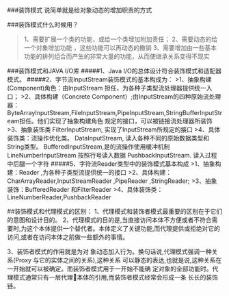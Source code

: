 ###装饰模式
  说简单就是给对象动态的增加职责的方式

###装饰模式什么时候用？
  >1、需要扩展一个类的功能，或给一个类增加附加责任；
  >2、需要动态的给一个对象增加功能 ，这些功能可以再动态的撤销
  >3、需要增加由一些基本功能的排列组合而产生的非常大量的功能，从而使继承关系变得不现实
  
  
###装饰模式和JAVA I/O库
  #####1、Java I/O的总体设计符合装饰模式和适配器模式。
  #####2、字节流InputStream装饰模式的基本构成为：
      >1、抽象构建(Component)角色：由InputStream 担任，为各种子类型流处理器提供统一入口；
      >2、具体构建（Concrete Component）;由InputStream的四种原始流处理器：
         ByteArrayInputStream,FileInputStream,PipeInputStream,StringBufferInputStream担任。他们实现了抽象构建角色
         规定的接口，可以被链接流处理器所装饰
      >3、抽象装饰类 FilterInputStream,   实现了InputStream所规定的接口
      >4、具体装饰类：流操作优化类。
          DataInputStream, 读入各种不同的原始数据类型和String类型。
          BufferedInputStream,是的流操作使用缓冲机制
          LineNumberInputStream 按照行号读入数据
          PushbackInputStream. 读入过程中后腿一个字符
  #####5、字符流Reader类型中的装饰模式基本构成
      >1、抽象构建：Reader ,为各种子类型流提供统一的接口
      >2、具体构建：CharArrayReader,InputStreamReader ,PipeReader ,StringReader;
      >3、抽象装饰：BufferedReader 和FilterReader 
      >4、具体装饰类：LineNumberReader,PushbackReader
      
                  
  
##装饰模式和代理模式的区别：
  1、代理模式和装饰者模式最重要的区别在于它们的意图和设计目的。
  2、代理模式的目的是,当直接访问本体不方便或者不符合需要时,为这个本体提供一个替代者。本体定义了关键功能,而代理提供或拒绝对它的访问,或者在访问本体之前做一些额外的事情。
  
  3、装饰者模式的作用就是为对 象动态加入行为。换句话说,代理模式强调一种关系(Proxy 与它的实体之间的关系),这种关系 可以静态的表达,也就是说,这种关系在一开始就可以被确定。而装饰者模式用于一开始不能确 定对象的全部功能时。代理模式通常只有一层代理本体的引用,而装饰者模式经常会形成一条 长长的装饰链。